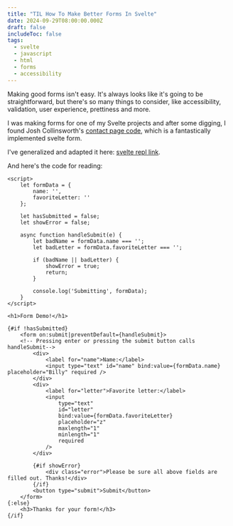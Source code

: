 ```yaml
---
title: "TIL How To Make Better Forms In Svelte"
date: 2024-09-29T08:00:00.000Z
draft: false
includeToc: false
tags:
  - svelte
  - javascript
  - html
  - forms
  - accessibility
---
```


Making good forms isn't easy. It's always looks like it's going to be straightforward, but there's so many things to consider, like accessibility, validation, user experience, prettiness and more.

I was making forms for one of my Svelte projects and after some digging, I found Josh Collinsworth's [contact page code](<https://github.com/josh-collinsworth/joco-sveltekit/blob/main/src/routes/(site)/contact/%2Bpage.svelte>), which is a fantastically implemented svelte form.

I've generalized and adapted it here: [svelte repl link](https://svelte.dev/repl/ade4b4d9f42c457283ed82239a04f9bf?version=4.2.19).

And here's the code for reading:

```svelte
<script>
	let formData = {
		name: '',
		favoriteLetter: ''
	};

	let hasSubmitted = false;
	let showError = false;

	async function handleSubmit(e) {
		let badName = formData.name === '';
		let badLetter = formData.favoriteLetter === '';

		if (badName || badLetter) {
			showError = true;
			return;
		}

		console.log('Submitting', formData);
	}
</script>

<h1>Form Demo!</h1>

{#if !hasSubmitted}
	<form on:submit|preventDefault={handleSubmit}>
    <!-- Pressing enter or pressing the submit button calls handleSubmit-->
		<div>
			<label for="name">Name:</label>
			<input type="text" id="name" bind:value={formData.name} placeholder="Billy" required />
		</div>
		<div>
			<label for="letter">Favorite letter:</label>
			<input
				type="text"
				id="letter"
				bind:value={formData.favoriteLetter}
				placeholder="z"
				maxlength="1"
				minlength="1"
				required
			/>
		</div>

		{#if showError}
			<div class="error">Please be sure all above fields are filled out. Thanks!</div>
		{/if}
		<button type="submit">Submit</button>
	</form>
{:else}
	<h3>Thanks for your form!</h3>
{/if}
```

